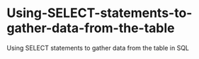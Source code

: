 # Using-SELECT-statements-to-gather-data-from-the-table
Using SELECT statements to gather data from the table in SQL
